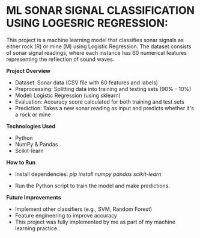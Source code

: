 # ML SONAR SIGNAL CLASSIFICATION USING LOGESRIC REGRESSION:
This project is a machine learning model that classifies sonar signals as either rock (R) or mine (M) using Logistic Regression. The dataset consists of sonar signal readings, where each instance has 60 numerical features representing the reflection of sound waves.

**Project Overview**
* Dataset: Sonar data (CSV file with 60 features and labels)
* Preprocessing: Splitting data into training and testing sets (90% - 10%)
* Model: Logistic Regression (using sklearn)
* Evaluation: Accuracy score calculated for both training and test sets
* Prediction: Takes a new sonar reading as input and predicts whether it's a rock or mine
  
**Technologies Used**
* Python
* NumPy & Pandas
* Scikit-learn

**How to Run**

* Install dependencies:
*pip install numpy pandas scikit-learn*

* Run the Python script to train the model and make predictions.

**Future Improvements**
* Implement other classifiers (e.g., SVM, Random Forest)
* Feature engineering to improve accuracy
* This project was fully implemented by me as part of my machine learning practice..
